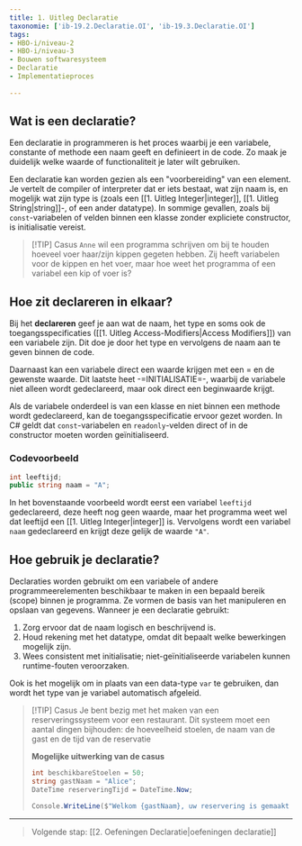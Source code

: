 ```yaml
---
title: 1. Uitleg Declaratie
taxonomie: ['ib-19.2.Declaratie.OI', 'ib-19.3.Declaratie.OI']
tags:
- HBO-i/niveau-2
- HBO-i/niveau-3
- Bouwen softwaresysteem
- Declaratie
- Implementatieproces
 
---
```


## Wat is een declaratie?
Een declaratie in programmeren is het proces waarbij je een variabele, constante of methode een naam geeft en definieert in de code. Zo maak je duidelijk welke waarde of functionaliteit je later wilt gebruiken.

Een declaratie kan worden gezien als een "voorbereiding" van een element. Je vertelt de compiler of interpreter dat er iets bestaat, wat zijn naam is, en mogelijk wat zijn type is (zoals een [[1. Uitleg Integer|integer]], [[1. Uitleg String|string]]-, of een ander datatype). In sommige gevallen, zoals bij `const`-variabelen of velden binnen een klasse zonder expliciete constructor, is initialisatie vereist.

> [!TIP] Casus
> `Anne` wil een programma schrijven om bij te houden hoeveel voer haar/zijn kippen gegeten hebben. Zij heeft variabelen voor de kippen en het voer, maar hoe weet het programma of een variabel een kip of voer is?

## Hoe zit declareren in elkaar?
Bij het **declareren** geef je aan wat de naam, het type en soms ook de toegangsspecificaties ([[1. Uitleg Access-Modifiers|Access Modifiers]]) van een variabele zijn. Dit doe je door het type en vervolgens de naam aan te geven binnen de code.

Daarnaast kan een variabele direct een waarde krijgen met een = en de gewenste waarde. Dit laatste heet -=INITIALISATIE=-, waarbij de variabele niet alleen wordt gedeclareerd, maar ook direct een beginwaarde krijgt.

Als de variabele onderdeel is van een klasse en niet binnen een methode wordt gedeclareerd, kan de toegangsspecificatie ervoor gezet worden. In C# geldt dat `const`-variabelen en `readonly`-velden direct of in de constructor moeten worden geïnitialiseerd.

### Codevoorbeeld
```csharp
int leeftijd;
public string naam = "A";
```

In het bovenstaande voorbeeld wordt eerst een variabel `leeftijd` gedeclareerd, deze heeft nog geen waarde, maar het programma weet wel dat leeftijd een [[1. Uitleg Integer|integer]] is. Vervolgens wordt een variabel `naam` gedeclareerd en krijgt deze gelijk de waarde `"A"`.

## Hoe gebruik je declaratie?
Declaraties worden gebruikt om een variabele of andere programmeerelementen beschikbaar te maken in een bepaald bereik (scope) binnen je programma. Ze vormen de basis van het manipuleren en opslaan van gegevens. Wanneer je een declaratie gebruikt:

1. Zorg ervoor dat de naam logisch en beschrijvend is.
2. Houd rekening met het datatype, omdat dit bepaalt welke bewerkingen mogelijk zijn.
3. Wees consistent met initialisatie; niet-geïnitialiseerde variabelen kunnen runtime-fouten veroorzaken.

Ook is het mogelijk om in plaats van een data-type `var` te gebruiken, dan wordt het type van je variabel automatisch afgeleid.

> [!TIP] Casus
> Je bent bezig met het maken van een reserveringssysteem voor een restaurant. Dit systeem moet een aantal dingen bijhouden: de hoeveelheid stoelen, de naam van de gast en de tijd van de reservatie 
> 
> **Mogelijke uitwerking van de casus**
> ```csharp
> int beschikbareStoelen = 50;
> string gastNaam = "Alice";
> DateTime reserveringTijd = DateTime.Now;
> 
> Console.WriteLine($"Welkom {gastNaam}, uw reservering is gemaakt voor {reserveringTijd}. Er zijn nog {beschikbareStoelen} stoelen beschikbaar.");
> ```

---

> Volgende stap: [[2. Oefeningen Declaratie|oefeningen declaratie]]